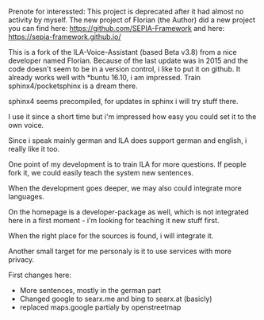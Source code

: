 Prenote for interessted: This project is deprecated after it had almost no activity by myself. The new project of Florian (the Author) did a new project you can find here: https://github.com/SEPIA-Framework and here: https://sepia-framework.github.io/

This is a fork of the ILA-Voice-Assistant (based Beta v3.8) from a nice developer named Florian. Because of the last update was in 2015 and the code doesn't seem to be in a version control, i like to put it on github. It already works well with *buntu 16.10, i am impressed. Train sphinx4/pocketsphinx is a dream there. 

sphinx4 seems precompiled, for updates in sphinx i will try stuff there.

I use it since a short time but i'm impressed how easy you could set it to the own voice.

Since i speak mainly german and ILA does support german and english, i really like it too.

One point of my development is to train ILA for more questions. If people fork it, we could easily teach the system new sentences.

When the development goes deeper, we may also could integrate more languages. 

On the homepage is a developer-package as well, which is not integrated here in a first moment - i'm looking for teaching it new stuff first.

When the right place for the sources is found, i will integrate it.

Another small target for me personaly is it to use services with more privacy.

First changes here:

- More sentences, mostly in the german part
- Changed google to searx.me and bing to searx.at (basicly)
- replaced maps.google partialy by openstreetmap

